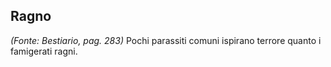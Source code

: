 ## **Ragno**

*(Fonte: Bestiario, pag. 283)* Pochi parassiti comuni ispirano terrore quanto i famigerati ragni.
